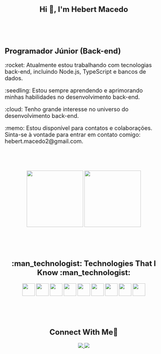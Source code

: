 <div align="center">
  <h2 style="font-size: 24px; font-weight: bold;">Hi 👋, I'm Hebert Macedo</h2>
</div>
<br><br><br>

<div>
  <h2 style="font-size: 24px; font-weight: bold;">Programador Júnior (Back-end)</h2>
  <p style="font-size: 18px;">
    :rocket: Atualmente estou trabalhando com tecnologias back-end, incluindo Node.js, TypeScript e bancos de dados.
  </p>
  <p style="font-size: 18px;">
    :seedling: Estou sempre aprendendo e aprimorando minhas habilidades no desenvolvimento back-end.
  </p>
  <p style="font-size: 18px;">
    :cloud: Tenho grande interesse no universo do desenvolvimento back-end.
  </p>
  <p style="font-size: 18px;">
    :memo: Estou disponível para contatos e colaborações. Sinta-se à vontade para entrar em contato comigo: hebert.macedo2@gmail.com.
  </p>
</div>

<br><br><br> <!-- Adicionando três linhas em branco entre as seções -->


<div align="center">
<img loading="lazy" height="180em" src="https://github-readme-stats.vercel.app/api/top-langs/?username=HebertMacedo&layout=compact&langs_count=7&theme=dracula"/>
<img loading="lazy" height="180em" src="https://github-readme-stats.vercel.app/api?username=HebertMacedo&show_icons=true&theme=dracula&include_all_commits=true&count_private=true"/>
</div>


<br><br><br> <!-- Adicionando três linhas em branco entre as seções -->

<div align="center">
  <h2 style="font-size: 24px; font-weight: bold;">:man_technologist: Technologies That I Know :man_technologist:</h2>
  <p align="center">
    <img loading="lazy" src="https://cdn.jsdelivr.net/gh/devicons/devicon/icons/git/git-original.svg" width="40" height="40"/>
    <img loading="lazy" src="https://cdn.jsdelivr.net/gh/devicons/devicon/icons/javascript/javascript-original.svg" width="40" height="40" />
    <img loading="lazy" src="https://cdn.jsdelivr.net/gh/devicons/devicon/icons/typescript/typescript-original.svg" width="40" height="40" />
    <img loading="lazy" src="https://cdn.jsdelivr.net/gh/devicons/devicon/icons/nodejs/nodejs-plain.svg" width="40" height="40"/>
    <img loading="lazy" src="https://cdn.jsdelivr.net/gh/devicons/devicon/icons/github/github-original.svg" width="40" height="40"/>
    <img loading="lazy" src="https://cdn.jsdelivr.net/gh/devicons/devicon/icons/mysql/mysql-original.svg" width="40" height="40"/>
    <img loading="lazy" src="https://cdn.jsdelivr.net/gh/devicons/devicon/icons/postgresql/postgresql-original.svg" width="40" height="40" />
    <img loading="lazy" src="https://cdn.jsdelivr.net/gh/devicons/devicon/icons/mongodb/mongodb-original.svg" width="40" height="40" />
    <img loading="lazy" src="https://cdn.jsdelivr.net/gh/devicons/devicon/icons/kubernetes/kubernetes-plain.svg" width="40" height="40"/>
  </p>
</div>

<br><br><br> <!-- Adicionando três linhas em branco entre as seções -->

<div align="center">
  <h2 style="font-size: 24px; font-weight: bold;">Connect With Me🤝</h2>
</div>

<div align="center">
  <a href="mailto:hebert.macedo2@gmail.com">
    <img loading="lazy" src="https://img.shields.io/badge/Gmail-D14836?style=for-the-badge&logo=gmail&logoColor=white" target="_blank">
  </a>
  <a href="https://www.linkedin.com/in/hebert-macedo/" target="_blank">
    <img loading="lazy" src="https://img.shields.io/badge/-LinkedIn-%230077B5?style=for-the-badge&logo=linkedin&logoColor=white" target="_blank">
  </a>
</div>
